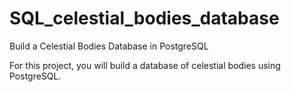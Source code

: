 # SQL_celestial_bodies_database
Build a Celestial Bodies Database in PostgreSQL


For this project, you will build a database of celestial bodies using PostgreSQL.
